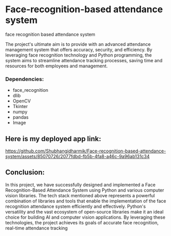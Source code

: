 # Face-recognition-based attendance system
face recognition based attendance system

The project's ultimate aim is to provide with an advanced attendance management system that offers accuracy, security, and efficiency. By leveraging face recognition technology and Python programming, the system aims to streamline attendance tracking processes, saving time and resources for both employees and management.

### Dependencies:
- face_recognition
- dlib
- OpenCV
- Tkinter
- numpy
- pandas
- Image

  
## Here is my deployed app link:

https://github.com/Shubhangidharmik/Face-recognition-based-attendance-system/assets/85070726/2077fdbd-fb5b-4fa8-a46c-9a96ab131c34

## Conclusion:
In this project, we have successfully designed and implemented a Face Recognition-Based Attendance System using Python and various computer vision libraries. 
The tech stack mentioned above represents a powerful combination of libraries and tools that enable the implementation of the face recognition attendance system efficiently and effectively. Python's versatility and the vast ecosystem of open-source libraries make it an ideal choice for building AI and computer vision applications. By leveraging these technologies, the project achieves its goals of accurate face recognition, real-time attendance tracking
